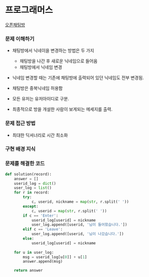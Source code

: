 # 프로그래머스
[오픈채팅방](https://programmers.co.kr/learn/courses/30/lessons/62048)

### 문제 이해하기
- 채팅방에서 닉네이을 변경하는 방법은 두 가지
  - 채팅방을 나간 후 새로운 닉네임으로 들어옴
  - 채팅방에서 닉네임 변경

- 닉네임 변경할 때는 기존에 채팅방에 출력되어 있던 닉네임도 전부 변경됨.
- 채팅방은 중복닉네임 허용함
- 모든 유저는 유저아이디로 구분.
- 최종적으로 방을 개설한 사람이 보게되는 메세지를 출력.

### 문제 접근 방법
- 최대한 딕셔너리로 시간 최소화

### 구현 배경 지식


### 문제를 해결한 코드
```python
def solution(record):
    answer = []
    userid_log = dict()
    user_log = list()
    for r in record:
        try:
            c, userid, nickname = map(str, r.split(' '))
        except:
            c, userid = map(str, r.split(' '))
        if c == 'Enter':
            userid_log[userid] = nickname
            user_log.append([userid, '님이 들어왔습니다.'])
        elif c == 'Leave':
            user_log.append([userid, '님이 나갔습니다.'])
        else:
            userid_log[userid] = nickname
    
    for u in user_log:
        msg = userid_log[u[0]] + u[1]
        answer.append(msg)

    return answer
```